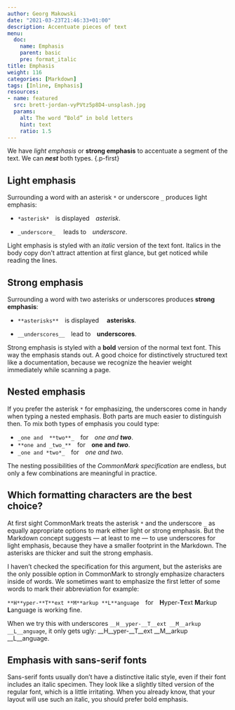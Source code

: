```yaml
---
author: Georg Makowski
date: "2021-03-23T21:46:33+01:00"
description: Accentuate pieces of text
menu:
  doc:
    name: Emphasis
    parent: basic
    pre: format_italic
title: Emphasis
weight: 116
categories: [Markdown]
tags: [Inline, Emphasis]
resources:
- name: featured
  src: brett-jordan-vyPVtz5p8D4-unsplash.jpg
  params:
    alt: The word “Bold” in bold letters
    hint: text
    ratio: 1.5
---
```


We have _light emphasis_ or **strong emphasis** to accentuate a segment of the text. We can **_nest_** both types.
{.p-first} <!--more-->

## Light emphasis

Surrounding a word with an asterisk `*` or underscore `_` produces light emphasis:

- `*asterisk*` is displayed *asterisk*.

- `_underscore_`  leads to _underscore_.

Light emphasis is styled with an _italic_ version of the text font. Italics in the body copy don't attract attention at first glance, but get noticed while reading the lines.

## Strong emphasis

Surrounding a word with two asterisks or underscores produces __strong emphasis__:

- `**asterisks**` is displayed  **asterisks**.

- `__underscores__` lead to __underscores__.

Strong emphasis is styled with a **bold** version of the normal text font. This way the emphasis stands out. A good choice for distinctively structured text like a documentation, because we recognize the heavier weight immediately while scanning a page.

## Nested emphasis

If you prefer the asterisk `*` for emphasizing, the underscores come in handy when typing a nested emphasis. Both parts are much easier to distinguish then. To mix both types of emphasis you could type:

- `_one and  **two**_` for _one and  **two**_.
- `**one and _two_**` for **one and _two_**.
- `_one and *two*_` for _one and *two*_.

The nesting possibilities of the *CommonMark specification* are endless, but only a few combinations are meaningful in practice.

## Which formatting characters are the best choice?

At first sight CommonMark treats the asterisk `*` and the underscore `_` as equally appropriate options to mark either light or strong emphasis. But the Markdown concept suggests — at least to me — to use underscores for light emphasis, because they have a smaller footprint in the Markdown. The asterisks are thicker and suit the strong emphasis.

I haven’t checked the specification for this argument, but the asterisks are the only possible option in CommonMark to strongly emphasize characters inside of words. We sometimes want to emphasize the first letter of some words to mark their abbreviation for example:

`**H**yper-**T**ext **M**arkup **L**anguage`&emsp;for&emsp;**H**yper-**T**ext **M**arkup **L**anguage is working fine.

When we try this with underscores `__H__yper-__T__ext __M__arkup __L__anguage`, it only gets ugly: __H__yper-__T__ext __M__arkup __L__anguage.

## Emphasis with sans-serif fonts

Sans-serif fonts usually don’t have a distinctive italic style, even if their font includes an italic specimen. They look like a slightly tilted version of the regular font, which is a little irritating. When you already know, that your layout will use such an italic, you should prefer bold emphasis.
